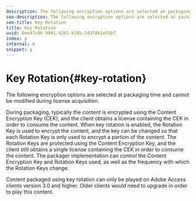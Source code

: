 ```yaml
---
description: The following encryption options are selected at packaging time and cannot be modified during license acquisition.
seo-description: The following encryption options are selected at packaging time and cannot be modified during license acquisition.
seo-title: Key Rotation
title: Key Rotation
uuid: 6ee47c06-9981-4281-b10b-343f8b1e55b7
index: y
internal: n
snippet: y
---
```


# Key Rotation{#key-rotation}

The following encryption options are selected at packaging time and cannot be modified during license acquisition.

During packaging, typically the content is encrypted using the Content Encryption Key (CEK), and the client obtains a license containing the CEK in order to consume the content. When key rotation is enabled, the Rotation Key is used to encrypt the content, and the key can be changed so that each Rotation Key is only used to encrypt a portion of the content. The Rotation Keys are protected using the Content Encryption Key, and the client still obtains a single license containing the CEK in order to consume the content. The packager implementation can control the Content Encryption Key and Rotation Keys used, as well as the frequency with which the Rotation Keys change.

Content packaged using key rotation can only be played on Adobe Access clients version 3.0 and higher. Older clients would need to upgrade in order to play this content. 
